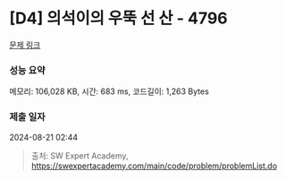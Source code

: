 # [D4] 의석이의 우뚝 선 산 - 4796 

[문제 링크](https://swexpertacademy.com/main/code/problem/problemDetail.do?contestProbId=AWS2h6AKBCoDFAVT) 

### 성능 요약

메모리: 106,028 KB, 시간: 683 ms, 코드길이: 1,263 Bytes

### 제출 일자

2024-08-21 02:44



> 출처: SW Expert Academy, https://swexpertacademy.com/main/code/problem/problemList.do